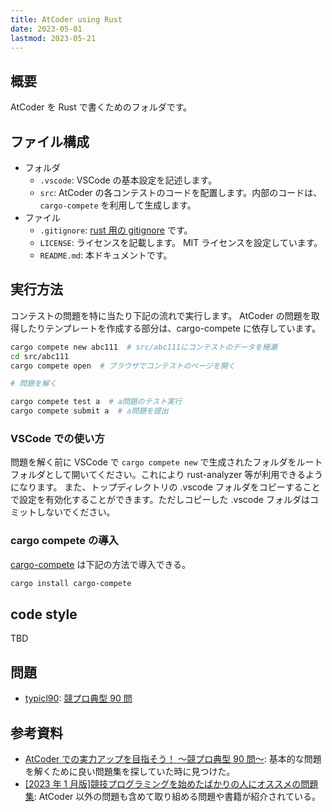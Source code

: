 ```yaml
---
title: AtCoder using Rust
date: 2023-05-01
lastmod: 2023-05-21
---
```


## 概要

AtCoder を Rust で書くためのフォルダです。

## ファイル構成

- フォルダ
  - `.vscode`: VSCode の基本設定を記述します。
  - `src`: AtCoder の各コンテストのコードを配置します。内部のコードは、 `cargo-compete` を利用して生成します。
- ファイル
  - `.gitignore`: [rust 用の gitignore](https://github.com/github/gitignore/blob/main/Rust.gitignore) です。
  - `LICENSE`: ライセンスを記載します。 MIT ライセンスを設定しています。
  - `README.md`: 本ドキュメントです。

## 実行方法

コンテストの問題を特に当たり下記の流れで実行します。
AtCoder の問題を取得したりテンプレートを作成する部分は、cargo-compete に依存しています。

```sh
cargo compete new abc111  # src/abc111にコンテストのデータを柵瀬
cd src/abc111
cargo compete open  # ブラウザでコンテストのページを開く

# 問題を解く

cargo compete test a  # a問題のテスト実行
cargo compete submit a  # a問題を提出
```

### VSCode での使い方

問題を解く前に VSCode で `cargo compete new` で生成されたフォルダをルートフォルダとして開いてください。これにより rust-analyzer 等が利用できるようになります。
また、トップディレクトリの .vscode フォルダをコピーすることで設定を有効化することができます。ただしコピーした .vscode フォルダはコミットしないでください。

### cargo compete の導入

[cargo-compete](https://github.com/qryxip/cargo-compete) は下記の方法で導入できる。

```sh
cargo install cargo-compete
```

## code style

TBD

## 問題

- [typicl90](/src/til-20230501/src/typical90): [競プロ典型 90 問](https://atcoder.jp/contests/typical90)

## 参考資料

- [AtCoder での実力アップを目指そう！ ～競プロ典型 90 問～](https://qiita.com/e869120/items/1b2a5f0f07fd927e44e9): 基本的な問題を解くために良い問題集を探していた時に見つけた。
- [[2023 年 1 月版]競技プログラミングを始めたばかりの人にオススメの問題集](https://qiita.com/ktateish/items/afe1494a5cccb1ef13c7): AtCoder 以外の問題も含めて取り組める問題や書籍が紹介されている。

